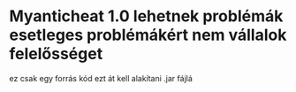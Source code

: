 
# Myanticheat 1.0 lehetnek problémák esetleges problémákért nem vállalok felelősséget
ez csak egy forrás kód ezt át kell alakítani .jar fájlá
